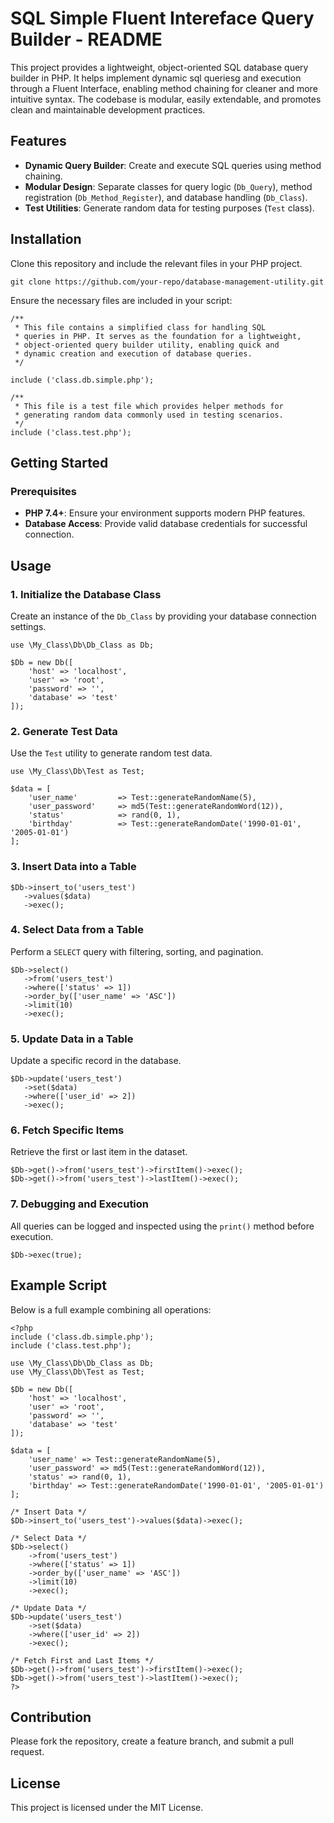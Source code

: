 
# SQL Simple Fluent Intereface Query Builder - README

This project provides a lightweight, object-oriented SQL database query builder in PHP. It helps implement dynamic sql queriesg and execution through a Fluent Interface, enabling method chaining for cleaner and more intuitive syntax. The codebase is modular, easily extendable, and promotes clean and maintainable development practices.

## Features

-   **Dynamic Query Builder**: Create and execute SQL queries using method chaining.
-   **Modular Design**: Separate classes for query logic (`Db_Query`), method registration (`Db_Method_Register`), and database handling (`Db_Class`).
-   **Test Utilities**: Generate random data for testing purposes (`Test` class).

## Installation

Clone this repository and include the relevant files in your PHP project.

`git clone https://github.com/your-repo/database-management-utility.git`

Ensure the necessary files are included in your script:

```
/**
 * This file contains a simplified class for handling SQL
 * queries in PHP. It serves as the foundation for a lightweight,
 * object-oriented query builder utility, enabling quick and
 * dynamic creation and execution of database queries.
 */

include ('class.db.simple.php');

/**
 * This file is a test file which provides helper methods for
 * generating random data commonly used in testing scenarios.
 */
include ('class.test.php');
```

## Getting Started

### Prerequisites

-   **PHP 7.4+**: Ensure your environment supports modern PHP features.
-   **Database Access**: Provide valid database credentials for successful connection.

## Usage

### 1. Initialize the Database Class

Create an instance of the `Db_Class` by providing your database connection settings.

```
use \My_Class\Db\Db_Class as Db;

$Db = new Db([
    'host' => 'localhost',
    'user' => 'root',
    'password' => '',
    'database' => 'test'
]);
```

### 2. Generate Test Data

Use the `Test` utility to generate random test data.

```
use \My_Class\Db\Test as Test;

$data = [
    'user_name'         => Test::generateRandomName(5),
    'user_password'     => md5(Test::generateRandomWord(12)),
    'status'            => rand(0, 1),
    'birthday'          => Test::generateRandomDate('1990-01-01', '2005-01-01')
];
```

### 3. Insert Data into a Table

```
$Db->insert_to('users_test')
   ->values($data)
   ->exec();
```

### 4. Select Data from a Table

Perform a `SELECT` query with filtering, sorting, and pagination.

```
$Db->select()
   ->from('users_test')
   ->where(['status' => 1])
   ->order_by(['user_name' => 'ASC'])
   ->limit(10)
   ->exec();
```


### 5. Update Data in a Table

Update a specific record in the database.

```
$Db->update('users_test')
   ->set($data)
   ->where(['user_id' => 2])
   ->exec();
```

### 6. Fetch Specific Items

Retrieve the first or last item in the dataset.

```
$Db->get()->from('users_test')->firstItem()->exec();
$Db->get()->from('users_test')->lastItem()->exec();
```

### 7. Debugging and Execution

All queries can be logged and inspected using the `print()` method before execution.

`$Db->exec(true);`


## Example Script

Below is a full example combining all operations:

```
<?php
include ('class.db.simple.php');
include ('class.test.php');

use \My_Class\Db\Db_Class as Db;
use \My_Class\Db\Test as Test;

$Db = new Db([
    'host' => 'localhost',
    'user' => 'root',
    'password' => '',
    'database' => 'test'
]);

$data = [
    'user_name' => Test::generateRandomName(5),
    'user_password' => md5(Test::generateRandomWord(12)),
    'status' => rand(0, 1),
    'birthday' => Test::generateRandomDate('1990-01-01', '2005-01-01')
];

/* Insert Data */
$Db->insert_to('users_test')->values($data)->exec();

/* Select Data */
$Db->select()
    ->from('users_test')
    ->where(['status' => 1])
    ->order_by(['user_name' => 'ASC'])
    ->limit(10)
    ->exec();

/* Update Data */
$Db->update('users_test')
    ->set($data)
    ->where(['user_id' => 2])
    ->exec();

/* Fetch First and Last Items */
$Db->get()->from('users_test')->firstItem()->exec();
$Db->get()->from('users_test')->lastItem()->exec();
?>
```

## Contribution

Please fork the repository, create a feature branch, and submit a pull request.

## License

This project is licensed under the MIT License.